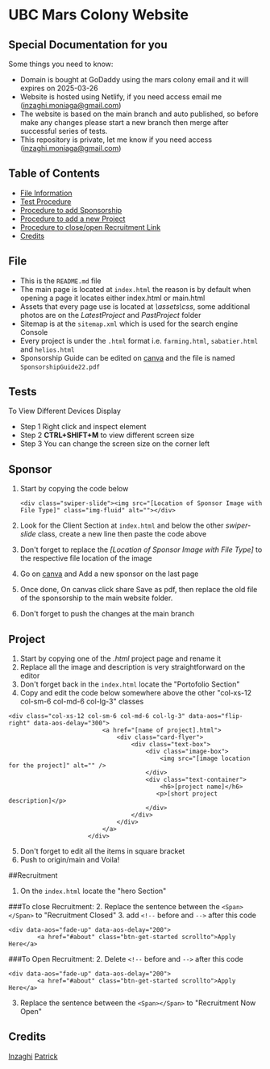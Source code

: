 # UBC Mars Colony Website

## Special Documentation for you

Some things you need to know:

- Domain is bought at GoDaddy using the mars colony email and it will expires on 2025-03-26
- Website is hosted using Netlify, if you need access email me (inzaghi.moniaga@gmail.com)
- The website is based on the main branch and auto published, so before make any changes please start a new branch then merge after successful series of tests.
- This repository is private, let me know if you need access (inzaghi.moniaga@gmail.com)

## Table of Contents

- [File Information](#File)
- [Test Procedure](#Tests)
- [Procedure to add Sponsorship](#Sponsor)
- [Procedure to add a new Project](#Project)
- [Procedure to close/open Recruitment Link](#Recruitment)
- [Credits](#credits)

## File

- This is the `README.md` file
- The main page is located at `index.html` the reason is by default when opening a page it locates either index.html or main.html
- Assets that every page use is located at *\assets\css*, some additional photos are on the *LatestProject* and *PastProject* folder
- Sitemap is at the `sitemap.xml` which is used for the search engine Console
- Every project is under the `.html` format i.e. `farming.html`, `sabatier.html` and `helios.html`
- Sponsorship Guide can be edited on [canva](https://www.canva.com/design/DAE9bTPxnRs/bJoOaCdTSbuMORYpQv7heg/edit?utm_content=DAE9bTPxnRs&utm_campaign=designshare&utm_medium=link2&utm_source=sharebutton) and the file is named `SponsorshipGuide22.pdf`

## Tests

To View Different Devices Display
- Step 1 Right click and inspect element
- Step 2 **CTRL+SHIFT+M** to view different screen size
- Step 3 You can change the screen size on the corner left

## Sponsor

1. Start by copying the code below

    ```
    <div class="swiper-slide"><img src="[Location of Sponsor Image with File Type]" class="img-fluid" alt=""></div>
    ```
2. Look for the Client Section at `index.html` and below the other *swiper-slide* class, create a new line then paste the code above
3. Don't forget to replace the *[Location of Sponsor Image with File Type]* to the respective file location of the image
4. Go on [canva](https://www.canva.com/design/DAE9bTPxnRs/bJoOaCdTSbuMORYpQv7heg/edit?utm_content=DAE9bTPxnRs&utm_campaign=designshare&utm_medium=link2&utm_source=sharebutton) and Add a new sponsor on the last page
5. Once done, On canvas click share Save as pdf, then replace the old file of the sponsorship to the main website folder.
6. Don't forget to push the changes at the main branch

## Project

1. Start by copying one of the *.html* project page and rename it
2. Replace all the image and description is very straightforward on the editor
3. Don't forget back in the `index.html` locate the "Portofolio Section"
4. Copy and edit the code below somewhere above the other "col-xs-12 col-sm-6 col-md-6 col-lg-3" classes

```
<div class="col-xs-12 col-sm-6 col-md-6 col-lg-3" data-aos="flip-right" data-aos-delay="300">
                          <a href="[name of project].html">
                              <div class="card-flyer">
                                  <div class="text-box">
                                      <div class="image-box">
                                          <img src="[image location for the project]" alt="" />
                                      </div>
                                      <div class="text-container">
                                          <h6>[project name]</h6>
                                         <p>[short project description]</p>
                                      </div>
                                  </div>
                              </div>
                          </a>
                      </div>
```
5. Don't forget to edit all the items in square bracket
6. Push to origin/main and Voila!

##Recruitment

1. On the `index.html` locate the "hero Section"

###To close Recruitment:
2. Replace the sentence between the `<Span></Span>` to "Recruitment Closed"
3. add `<!--` before and `-->` after this code

```
<div data-aos="fade-up" data-aos-delay="200">
        <a href="#about" class="btn-get-started scrollto">Apply Here</a>
```

###To Open Recruitment:
2. Delete `<!--` before and `-->` after this code

```
<div data-aos="fade-up" data-aos-delay="200">
        <a href="#about" class="btn-get-started scrollto">Apply Here</a>
```
3. Replace the sentence between the `<Span></Span>` to "Recruitment Now Open"

## Credits

[Inzaghi](https://github.com/InMDev)
[Patrick](https://github.com/typer234)
